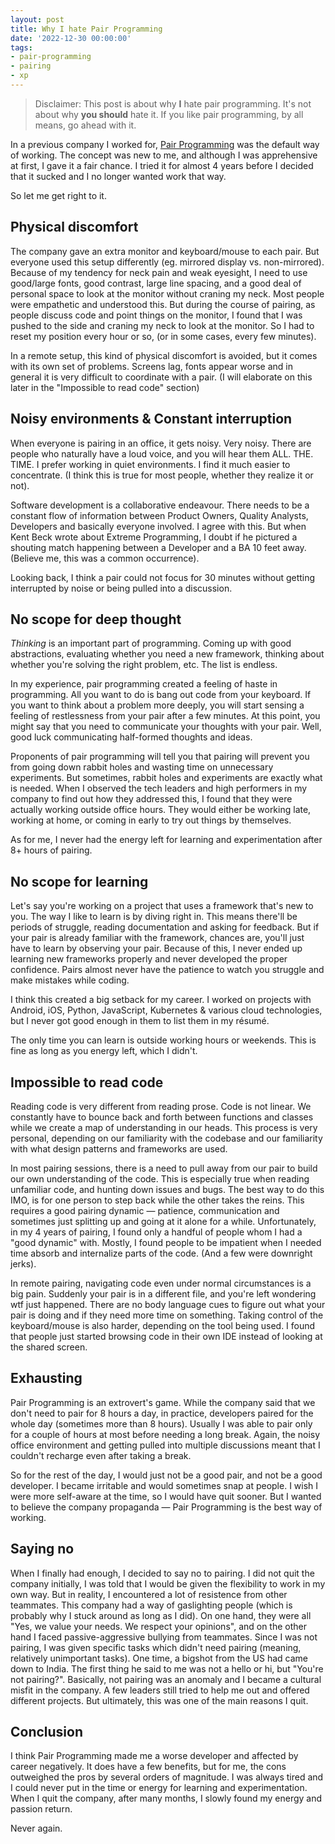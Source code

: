 ```yaml
---
layout: post
title: Why I hate Pair Programming
date: '2022-12-30 00:00:00'
tags:
- pair-programming
- pairing
- xp
---
```


> Disclaimer: This post is about why **I** hate pair programming. It's not about why **you should** hate it. If you like pair programming, by all means, go ahead with it.

In a previous company I worked for, [Pair Programming](https://en.wikipedia.org/wiki/Pair_programming) was the default way of working. The concept was new to me, and although I was apprehensive at first, I gave it a fair chance. I tried it for almost 4 years before I decided that it sucked and I no longer wanted work that way.

So let me get right to it.

## Physical discomfort
The company gave an extra monitor and keyboard/mouse to each pair. But everyone used this setup differently (eg. mirrored display vs. non-mirrored). Because of my tendency for neck pain and weak eyesight, I need to use good/large fonts, good contrast, large line spacing, and a good deal of personal space to look at the monitor without craning my neck. Most people were empathetic and understood this. But during the course of pairing, as people discuss code and point things on the monitor, I found that I was pushed to the side and craning my neck to look at the monitor. So I had to reset my position every hour or so, (or in some cases, every few minutes).

In a remote setup, this kind of physical discomfort is avoided, but it comes with its own set of problems. Screens lag, fonts appear worse and in general it is very difficult to coordinate with a pair. (I will elaborate on this later in the "Impossible to read code" section)

## Noisy environments & Constant interruption
When everyone is pairing in an office, it gets noisy. Very noisy. There are people who naturally have a loud voice, and you will hear them ALL. THE. TIME. I prefer working in quiet environments. I find it much easier to concentrate. (I think this is true for most people, whether they realize it or not).

Software development is a collaborative endeavour. There needs to be a constant flow of information between Product Owners, Quality Analysts, Developers and basically everyone involved. I agree with this. But when Kent Beck wrote about Extreme Programming, I doubt if he pictured a shouting match happening between a Developer and a BA 10 feet away. (Believe me, this was a common occurrence).

Looking back, I think a pair could not focus for 30 minutes without getting interrupted by noise or being pulled into a discussion.

## No scope for deep thought
_Thinking_ is an important part of programming. Coming up with good abstractions, evaluating whether you need a new framework, thinking about whether you're solving the right problem, etc. The list is endless.

In my experience, pair programming created a feeling of haste in programming. All you want to do is bang out code from your keyboard. If you want to think about a problem more deeply, you will start sensing a feeling of restlessness from your pair after a few minutes. At this point, you might say that you need to communicate your thoughts with your pair. Well, good luck communicating half-formed thoughts and ideas.

Proponents of pair programming will tell you that pairing will prevent you from going down rabbit holes and wasting time on unnecessary experiments. But sometimes, rabbit holes and experiments are exactly what is needed. When I observed the tech leaders and high performers in my company to find out how they addressed this, I found that they were actually working outside office hours. They would either be working late, working at home, or coming in early to try out things by themselves.

As for me, I never had the energy left for learning and experimentation after 8+ hours of pairing.

## No scope for learning
Let's say you're working on a project that uses a framework that's new to you. The way I like to learn is by diving right in. This means there'll be periods of struggle, reading documentation and asking for feedback. But if your pair is already familiar with the framework, chances are, you'll just have to learn by observing your pair. Because of this, I never ended up learning new frameworks properly and never developed the proper confidence. Pairs almost never have the patience to watch you struggle and make mistakes while coding.

I think this created a big setback for my career. I worked on projects with Android, iOS, Python, JavaScript, Kubernetes & various cloud technologies, but I never got good enough in them to list them in my résumé.

The only time you can learn is outside working hours or weekends. This is fine as long as you energy left, which I didn't.

## Impossible to read code
Reading code is very different from reading prose. Code is not linear. We constantly have to bounce back and forth between functions and classes while we create a map of understanding in our heads. This process is very personal, depending on our familiarity with the codebase and our familiarity with what design patterns and frameworks are used.

In most pairing sessions, there is a need to pull away from our pair to build our own understanding of the code. This is especially true when reading unfamiliar code, and hunting down issues and bugs. The best way to do this IMO, is for one person to step back while the other takes the reins. This requires a good pairing dynamic — patience, communication and sometimes just splitting up and going at it alone for a while. Unfortunately, in my 4 years of pairing, I found only a handful of people whom I had a "good dynamic" with. Mostly, I found people to be impatient when I needed time absorb and internalize parts of the code. (And a few were downright jerks).

In remote pairing, navigating code even under normal circumstances is a big pain. Suddenly your pair is in a different file, and you're left wondering wtf just happened. There are no body language cues to figure out what your pair is doing and if they need more time on something. Taking control of the keyboard/mouse is also harder, depending on the tool being used. I found that people just started browsing code in their own IDE instead of looking at the shared screen.      

## Exhausting
Pair Programming is an extrovert's game. While the company said that we don't need to pair for 8 hours a day, in practice, developers paired for the whole day (sometimes more than 8 hours). Usually I was able to pair only for a couple of hours at most before needing a long break. Again, the noisy office environment and getting pulled into multiple discussions meant that I couldn't recharge even after taking a break.

So for the rest of the day, I would just not be a good pair, and not be a good developer. I became irritable and would sometimes snap at people. I wish I were more self-aware at the time, so I would have quit sooner. But I wanted to believe the company propaganda — Pair Programming is the best way of working. 

## Saying no
When I finally had enough, I decided to say no to pairing. I did not quit the company initially, I was told that I would be given the flexibility to work in my own way. But in reality, I encountered a lot of resistence from other teammates. This company had a way of gaslighting people (which is probably why I stuck around as long as I did). On one hand, they were all "Yes, we value your needs. We respect your opinions", and on the other hand I faced passive-aggressive bullying from teammates. Since I was not pairing, I was given specific tasks which didn't need pairing (meaning, relatively unimportant tasks). One time, a bigshot from the US had came down to India. The first thing he said to me was not a hello or hi, but "You're not pairing?". Basically, not pairing was an anomaly and I became a cultural misfit in the company. A few leaders still tried to help me out and offered different projects. But ultimately, this was one of the main reasons I quit.

## Conclusion
I think Pair Programming made me a worse developer and affected by career negatively. It does have a few benefits, but for me, the cons outweighed the pros by several orders of magnitude. I was always tired and I could never put in the time or energy for learning and experimentation. When I quit the company, after many months, I slowly found my energy and passion return.

Never again.
